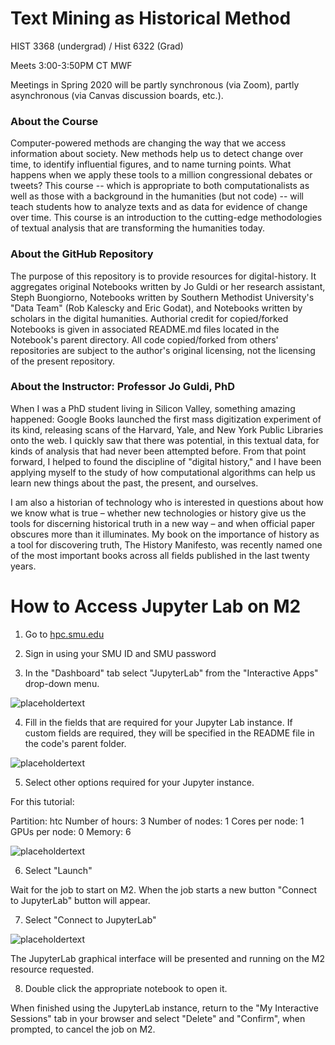 # Text Mining as Historical Method
HIST 3368 (undergrad) / Hist 6322 (Grad)

Meets 3:00-3:50PM CT MWF                                            

Meetings in Spring 2020 will be partly synchronous (via Zoom), partly asynchronous (via Canvas discussion boards, etc.). 

### About the Course
Computer-powered methods are changing the way that we access information about society. New methods help us to detect change over time, to identify influential figures, and to name turning points. What happens when we apply these tools to a million congressional debates or tweets? This course -- which is appropriate to both computationalists as well as those with a background in the humanities (but not code) -- will teach students how to analyze texts and as data for evidence of change over time. This course is an introduction to the cutting-edge methodologies of textual analysis that are transforming the humanities today.

### About the GitHub Repository
The purpose of this repository is to provide resources for digital-history. It aggregates original Notebooks written by Jo Guldi or her research assistant, Steph Buongiorno, Notebooks written by Southern Methodist University's "Data Team" (Rob Kalescky and Eric Godat), and Notebooks written by scholars in the digital humanities. Authorial credit for copied/forked Notebooks is given in associated README.md files located in the Notebook's parent directory. All code copied/forked from others' repositories are subject to the author's original licensing, not the licensing of the present repository.

### About the Instructor: Professor Jo Guldi, PhD
When I was a PhD student living in Silicon Valley, something amazing happened: Google Books launched the first mass digitization experiment of its kind, releasing scans of the Harvard, Yale, and New York Public Libraries onto the web. I quickly saw that there was potential, in this textual data, for kinds of analysis that had never been attempted before. From that point forward, I helped to found the discipline of "digital history," and I have been applying myself to the study of how computational algorithms can help us learn new things about the past, the present, and ourselves.

I am also a historian of technology who is interested in questions about how we know what is true – whether new technologies or history give us the tools for discerning historical truth in a new way – and when official paper obscures more than it illuminates. My book on the importance of history as a tool for discovering truth, The History Manifesto, was recently named one of the most important books across all fields published in the last twenty years. 

# How to Access Jupyter Lab on M2

1. Go to [hpc.smu.edu](https://www.smu.edu/OIT/Services/HPC)

2. Sign in using your SMU ID and SMU password

3. In the "Dashboard" tab select "JupyterLab" from the "Interactive Apps" drop-down menu.

![placeholdertext](https://github.com/stephbuon/digital-history/blob/master/images/select_jupyter.png?raw=true)

4. Fill in the fields that are required for your Jupyter Lab instance. If custom fields are required, they will be specified in the README file in the code's parent folder.

![placeholdertext](https://github.com/stephbuon/digital-history/blob/master/images/fields.png?raw=true)

5. Select other options required for your Jupyter instance. 

For this tutorial:

Partition: htc
Number of hours: 3
Number of nodes: 1
Cores per node: 1
GPUs per node: 0
Memory: 6

![placeholdertext](https://github.com/stephbuon/digital-history/blob/master/images/resources.png?raw=true)

6. Select "Launch"

Wait for the job to start on M2. When the job starts a new button "Connect to JupyterLab" button will appear.

7. Select "Connect to JupyterLab"

![placeholdertext](https://github.com/stephbuon/digital-history/blob/master/images/connect_jupyter.png?raw=true)

The JupyterLab graphical interface will be presented and running on the M2 resource requested.

8. Double click the appropriate notebook to open it.

When finished using the JupyterLab instance, return to the "My Interactive Sessions" tab in your browser and select "Delete" and "Confirm", when prompted, to cancel the job on M2.
